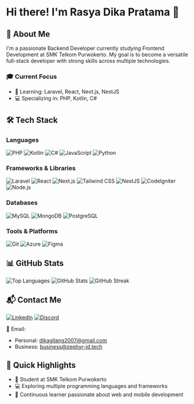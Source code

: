 # Hi there! I'm Rasya Dika Pratama 👋

## 🚀 About Me
I'm a passionate Backend Developer currently studying Frontend Development at SMK Telkom Purwokerto. My goal is to become a versatile full-stack developer with strong skills across multiple technologies.

### 🎓 Current Focus
- 🌱 Learning: Laravel, React, Next.js, NestJS
- 💻 Specializing in: PHP, Kotlin, C#

## 🛠️ Tech Stack

### Languages
![PHP](https://img.shields.io/badge/PHP-777BB4?style=for-the-badge&logo=php&logoColor=white)
![Kotlin](https://img.shields.io/badge/Kotlin-0095D5?style=for-the-badge&logo=kotlin&logoColor=white)
![C#](https://img.shields.io/badge/C%23-239120?style=for-the-badge&logo=c-sharp&logoColor=white)
![JavaScript](https://img.shields.io/badge/JavaScript-F7DF1E?style=for-the-badge&logo=javascript&logoColor=black)
![Python](https://img.shields.io/badge/Python-3776AB?style=for-the-badge&logo=python&logoColor=white)

### Frameworks & Libraries
![Laravel](https://img.shields.io/badge/Laravel-FF2D20?style=for-the-badge&logo=laravel&logoColor=white)
![React](https://img.shields.io/badge/React-20232A?style=for-the-badge&logo=react&logoColor=61DAFB)
![Next.js](https://img.shields.io/badge/Next.js-000000?style=for-the-badge&logo=nextdotjs&logoColor=white)
![Tailwind CSS](https://img.shields.io/badge/Tailwind_CSS-38B2AC?style=for-the-badge&logo=tailwind-css&logoColor=white)
![NestJS](https://img.shields.io/badge/NestJS-E0234E?style=for-the-badge&logo=nestjs&logoColor=white)
![CodeIgniter](https://img.shields.io/badge/CodeIgniter-EF4223?style=for-the-badge&logo=codeigniter&logoColor=white)
![Node.js](https://img.shields.io/badge/Node.js-43853D?style=for-the-badge&logo=node.js&logoColor=white)

### Databases
![MySQL](https://img.shields.io/badge/MySQL-00000F?style=for-the-badge&logo=mysql&logoColor=white)
![MongoDB](https://img.shields.io/badge/MongoDB-4EA94B?style=for-the-badge&logo=mongodb&logoColor=white)
![PostgreSQL](https://img.shields.io/badge/PostgreSQL-316192?style=for-the-badge&logo=postgresql&logoColor=white)

### Tools & Platforms
![Git](https://img.shields.io/badge/Git-F05032?style=for-the-badge&logo=git&logoColor=white)
![Azure](https://img.shields.io/badge/Microsoft_Azure-0089D6?style=for-the-badge&logo=microsoft-azure&logoColor=white)
![Figma](https://img.shields.io/badge/Figma-F24E1E?style=for-the-badge&logo=figma&logoColor=white)

## 📊 GitHub Stats
![Top Languages](https://github-readme-stats.vercel.app/api/top-langs/?username=dikaproject&layout=compact)
![GitHub Stats](https://github-readme-stats.vercel.app/api?username=dikaproject&show_icons=true)
![GitHub Streak](https://github-readme-streak-stats.herokuapp.com/?user=dikaproject)

## 📬 Contact Me
[![LinkedIn](https://img.shields.io/badge/LinkedIn-0077B5?style=for-the-badge&logo=linkedin&logoColor=white)](https://linkedin.com/in/rasya-dika-pratama-091204269)
[![Discord](https://img.shields.io/badge/Discord-7289DA?style=for-the-badge&logo=discord&logoColor=white)](https://discord.gg/dikaprojectid)

📧 Email: 
- Personal: dikagilang2007@gmail.com
- Business: business@zephyr-id.tech

## 🌟 Quick Highlights
- 🏫 Student at SMK Telkom Purwokerto
- 💻 Exploring multiple programming languages and frameworks
- 🌱 Continuous learner passionate about web and mobile development
